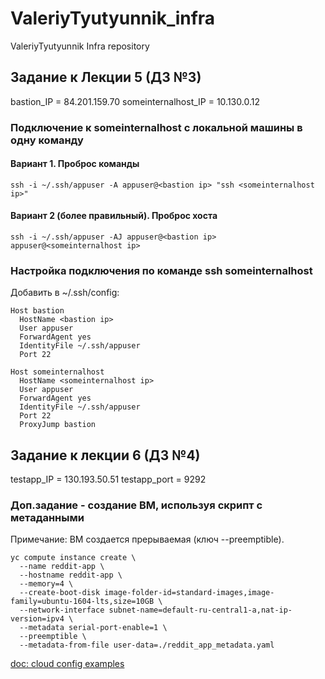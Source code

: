 # ValeriyTyutyunnik_infra
ValeriyTyutyunnik Infra repository

## Задание к Лекции 5 (ДЗ №3)

bastion_IP = 84.201.159.70
someinternalhost_IP = 10.130.0.12

### Подключение к someinternalhost с локальной машины в одну команду

#### Вариант 1. Проброс команды

```
ssh -i ~/.ssh/appuser -A appuser@<bastion ip> "ssh <someinternalhost ip>"
```

#### Вариант 2 (более правильный). Проброс хоста

```
ssh -i ~/.ssh/appuser -AJ appuser@<bastion ip> appuser@<someinternalhost ip>
```

### Настройка подключения по команде ssh someinternalhost

Добавить в ~/.ssh/config:

```
Host bastion
  HostName <bastion ip>
  User appuser
  ForwardAgent yes
  IdentityFile ~/.ssh/appuser
  Port 22

Host someinternalhost
  HostName <someinternalhost ip>
  User appuser
  ForwardAgent yes
  IdentityFile ~/.ssh/appuser
  Port 22
  ProxyJump bastion
```

## Задание к лекции 6 (ДЗ №4)
testapp_IP = 130.193.50.51
testapp_port = 9292

### Доп.задание - создание ВМ, используя скрипт с метаданными

Примечание: ВМ создается прерываемая (ключ --preemptible).

```
yc compute instance create \
  --name reddit-app \
  --hostname reddit-app \
  --memory=4 \
  --create-boot-disk image-folder-id=standard-images,image-family=ubuntu-1604-lts,size=10GB \
  --network-interface subnet-name=default-ru-central1-a,nat-ip-version=ipv4 \
  --metadata serial-port-enable=1 \
  --preemptible \
  --metadata-from-file user-data=./reddit_app_metadata.yaml
```

[doc: cloud config examples](https://cloudinit.readthedocs.io/en/latest/topics/examples.html)
